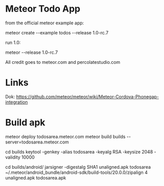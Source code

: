 Meteor Todo App
===============

from the official meteor example app:

  meteor create --example todos --release 1.0-rc.7

run 1.0:
  
  meteor --release 1.0-rc.7
  
All credit goes to meteor.com and percolatestudio.com

Links
=====

Dok: https://github.com/meteor/meteor/wiki/Meteor-Cordova-Phonegap-integration

Build apk
=========

  meteor deploy todosarea.meteor.com
  meteor build builds --server=todosarea.meteor.com

  cd builds
  keytool -genkey -alias todosarea -keyalg RSA -keysize 2048 -validity 10000

  cd builds/android/
  jarsigner -digestalg SHA1 unaligned.apk todosarea
  ~/.meteor/android_bundle/android-sdk/build-tools/20.0.0/zipalign 4 unaligned.apk todosarea.apk


